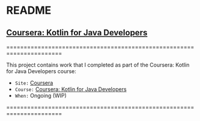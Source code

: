 
# README

## [Coursera: Kotlin for Java Developers](https://www.coursera.org/learn/kotlin-for-java-developers)

======================================================================

This project contains work that I completed as part of the Coursera: Kotlin for Java Developers course:

* `Site:` [Coursera](https://www.coursera.org/)
* `Course:` [Coursera: Kotlin for Java Developers](https://www.coursera.org/learn/kotlin-for-java-developers)
* `When:` Ongoing (WIP)

======================================================================
